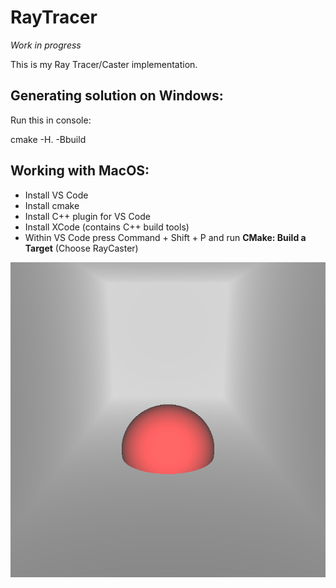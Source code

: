 # RayTracer

*Work in progress*

This is my Ray Tracer/Caster implementation.

## Generating solution on Windows:
Run this in console: 

cmake -H. -Bbuild

## Working with MacOS:
* Install VS Code
* Install cmake
* Install C++ plugin for VS Code
* Install XCode (contains C++ build tools)
* Within VS Code press Command + Shift + P and run **CMake: Build a Target** (Choose RayCaster)


![alt text](raytracing2.PNG)
